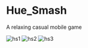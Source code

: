 # Hue_Smash
A relaxing casual mobile game


![hs1](https://github.com/GeorgeJ2021/Hue_Smash/assets/90447105/ea59da5a-dc04-4df5-a39d-9aa4ca345aea)
![hs2](https://github.com/GeorgeJ2021/Hue_Smash/assets/90447105/8453a16c-3a22-4920-bbf2-b68a48595939)
![hs3](https://github.com/GeorgeJ2021/Hue_Smash/assets/90447105/a6556403-eab3-48e1-b134-8e05b2f1049e)
